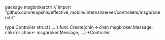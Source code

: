 package msgbrokerctrl // import "github.com/erupshis/effective_mobile/internal/server/controllers/msgbrokerctrl"

type Controller struct{ ... }
    func Create(chIn <-chan msgbroker.Message, chError chan<- msgbroker.Message, ...) *Controller
